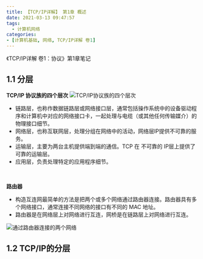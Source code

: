 ```yaml
---
title: 【TCP/IP详解】 第1章 概述
date: 2021-03-13 09:47:57
tags: 
  - 计算机网络
categories: 
- [计算机基础, 网络, TCP/IP详解 卷1]
---
```


《TCP/IP详解 卷1：协议》第1章笔记

<!--more-->

## 1.1 分层
**TCP/IP 协议族的四个层次**
![TCP/IP协议族的四个层次](TCP-IP协议族的四个层次.png)
  - 链路层，也称作数据链路层或网络接口层，通常包括操作系统中的设备驱动程序和计算机中对应的网络接口卡，一起处理与电缆（或其他任何传输媒介）的物理接口细节。
  - 网络层，也称互联网层，处理分组在网络中的活动，网络层IP提供不可靠的服务。
  - 运输层，主要为两台主机提供端到端的通信。TCP 在 不可靠的 IP层上提供了可靠的运输层。
  - 应用层，负责处理特定的应用程序细节。

<br>

**路由器**
  - 构造互连网最简单的方法是把两个或多个网络通过路由器连接。路由器具有多个网络接口，通常连接不同网络的接口有不同的 MAC 地址。
  - 路由器是在网络层上对网络进行互连，网桥是在链路层上对网络进行互连。

![通过路由器连接的两个网络](通过路由器连接的两个网络.png)

## 1.2 TCP/IP的分层